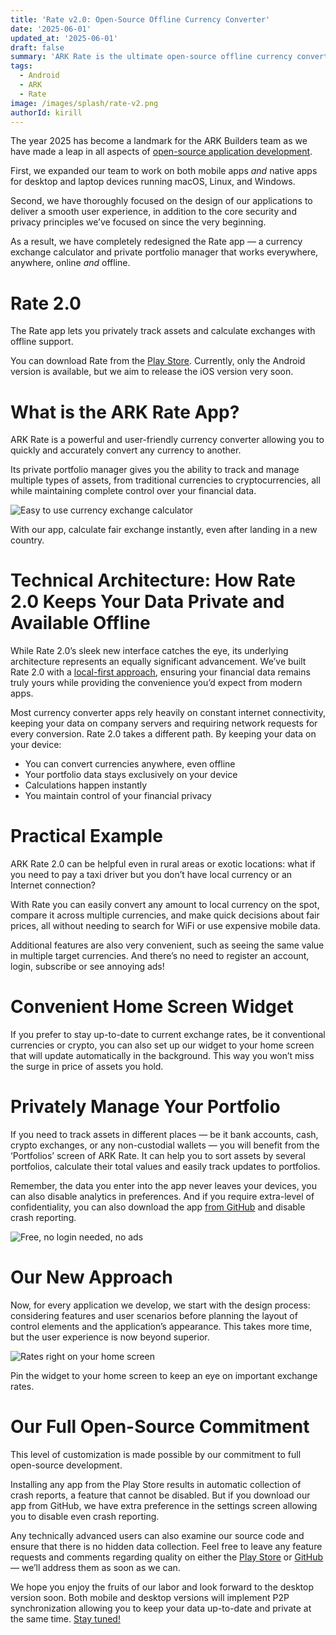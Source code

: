 ```yaml
---
title: 'Rate v2.0: Open-Source Offline Currency Converter'
date: '2025-06-01'
updated_at: '2025-06-01'
draft: false
summary: 'ARK Rate is the ultimate open-source offline currency converter. Monitor exchange rates, manage your crypto, and track your asset portfolios.'
tags:
  - Android
  - ARK
  - Rate
image: /images/splash/rate-v2.png
authorId: kirill
---
```


The year 2025 has become a landmark for the ARK Builders team as we have made a leap in all aspects of [open-source application development](https://www.ark-builders.dev/).

First, we expanded our team to work on both mobile apps _and_ native apps for desktop and laptop devices running macOS, Linux, and Windows.

Second, we have thoroughly focused on the design of our applications to deliver a smooth user experience, in addition to the core security and privacy principles we’ve focused on since the very beginning.

As a result, we have completely redesigned the Rate app — a currency exchange calculator and private portfolio manager that works everywhere, anywhere, online _and_ offline.

# Rate 2.0

The Rate app lets you privately track assets and calculate exchanges with offline support.

You can download Rate from the [Play Store](https://play.google.com/store/apps/details?id=dev.arkbuilders.rate&pli=1). Currently, only the Android version is available, but we aim to release the iOS version very soon.

# What is the ARK Rate App?

ARK Rate is a powerful and user-friendly currency converter allowing you to quickly and accurately convert any currency to another.

Its private portfolio manager gives you the ability to track and manage multiple types of assets, from traditional currencies to cryptocurrencies, all while maintaining complete control over your financial data.

<div class="flex gap-4 flex-col md:flex-row">
  <img class="max-h-[800px] w-fit my-0" src="/images/apps/rate/blog1.png" alt="Easy to use currency exchange calculator">
</div>

With our app, calculate fair exchange instantly, even after landing in a new country.

# Technical Architecture: How Rate 2.0 Keeps Your Data Private and Available Offline

While Rate 2.0’s sleek new interface catches the eye, its underlying architecture represents an equally significant advancement. We’ve built Rate 2.0 with a [local-first approach](https://www.ark-builders.dev/blog/what-is-local-first), ensuring your financial data remains truly yours while providing the convenience you’d expect from modern apps.

Most currency converter apps rely heavily on constant internet connectivity, keeping your data on company servers and requiring network requests for every conversion. Rate 2.0 takes a different path. By keeping your data on your device:

-   You can convert currencies anywhere, even offline
-   Your portfolio data stays exclusively on your device
-   Calculations happen instantly
-   You maintain control of your financial privacy

# Practical Example

ARK Rate 2.0 can be helpful even in rural areas or exotic locations: what if you need to pay a taxi driver but you don’t have local currency or an Internet connection?

With Rate you can easily convert any amount to local currency on the spot, compare it across multiple currencies, and make quick decisions about fair prices, all without needing to search for WiFi or use expensive mobile data.

Additional features are also very convenient, such as seeing the same value in multiple target currencies. And there’s no need to register an account, login, subscribe or see annoying ads!

# Convenient Home Screen Widget

If you prefer to stay up-to-date to current exchange rates, be it conventional currencies or crypto, you can also set up our widget to your home screen that will update automatically in the background. This way you won’t miss the surge in price of assets you hold.

# Privately Manage Your Portfolio

<div class="flex flex-col gap-2 md:flex-row">
<span class="mt-5">

If you need to track assets in different places — be it bank accounts, cash, crypto exchanges, or any non-custodial wallets — you will benefit from the ‘Portfolios’ screen of ARK Rate. It can help you to sort assets by several portfolios, calculate their total values and easily track updates to portfolios.

Remember, the data you enter into the app never leaves your devices, you can also disable analytics in preferences. And if you require extra-level of confidentiality, you can also download the app [from GitHub](https://github.com/ARK-Builders/ARK-Rate/releases/tag/v2.1.0) and disable crash reporting.
</span>

<img class="max-h-[800px] w-fit my-0 md:my-4 rounded-xl" src="/images/apps/rate/no-ads.png" alt="Free, no login needed, no ads">
</div>

# Our New Approach

Now, for every application we develop, we start with the design process: considering features and user scenarios before planning the layout of control elements and the application’s appearance. This takes more time, but the user experience is now beyond superior.

<div class="flex gap-4 flex-col md:flex-row">
<img class="max-h-[800px] w-fit my-0" src="/images/apps/rate/blog2.png" alt="Rates right on your home screen">
</div>

Pin the widget to your home screen to keep an eye on important exchange rates.

# Our Full Open-Source Commitment

This level of customization is made possible by our commitment to full open-source development.

Installing any app from the Play Store results in automatic collection of crash reports, a feature that cannot be disabled. But if you download our app from GitHub, we have extra preference in the settings screen allowing you to disable even crash reporting.

Any technically advanced users can also examine our source code and ensure that there is no hidden data collection. Feel free to leave any feature requests and comments regarding quality on either the [Play Store](https://play.google.com/store/apps/details?id=dev.arkbuilders.rate&pli=1) or [GitHub](https://github.com/ARK-Builders/ARK-Rate) — we’ll address them as soon as we can.

We hope you enjoy the fruits of our labor and look forward to the desktop version soon. Both mobile and desktop versions will implement P2P synchronization allowing you to keep your data up-to-date and private at the same time. [Stay tuned!](https://www.ark-builders.dev/)
